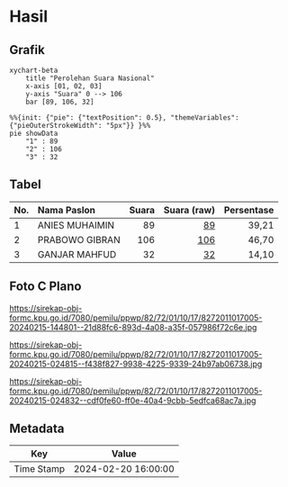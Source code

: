 # Hasil

## Grafik

```mermaid
xychart-beta
    title "Perolehan Suara Nasional"
    x-axis [01, 02, 03]
    y-axis "Suara" 0 --> 106
    bar [89, 106, 32]
```

```mermaid
%%{init: {"pie": {"textPosition": 0.5}, "themeVariables": {"pieOuterStrokeWidth": "5px"}} }%%
pie showData
    "1" : 89
    "2" : 106
    "3" : 32
```

## Tabel

| No. | Nama Paslon    | Suara | Suara (raw) | Persentase |
|:--- |:-------------- | -----:| -----------:| ----------:|
| 1   | ANIES MUHAIMIN | 89    | [89][p-1]   | 39,21      |
| 2   | PRABOWO GIBRAN | 106   | [106][p-2]  | 46,70      |
| 3   | GANJAR MAHFUD  | 32    | [32][p-3]   | 14,10      |


[p-1]: https://github.com/gigit-pemilu/pemilu-2024/blob/main/pilpres/hitung-suara/sub/82-maluku-utara/sub/72-kota-tidore-kepulauan/sub/01-tidore/sub/1017-tuguwaji/sub/005-tps/sub/paslon-1.txt
[p-2]: https://github.com/gigit-pemilu/pemilu-2024/blob/main/pilpres/hitung-suara/sub/82-maluku-utara/sub/72-kota-tidore-kepulauan/sub/01-tidore/sub/1017-tuguwaji/sub/005-tps/sub/paslon-2.txt
[p-3]: https://github.com/gigit-pemilu/pemilu-2024/blob/main/pilpres/hitung-suara/sub/82-maluku-utara/sub/72-kota-tidore-kepulauan/sub/01-tidore/sub/1017-tuguwaji/sub/005-tps/sub/paslon-3.txt

## Foto C Plano

https://sirekap-obj-formc.kpu.go.id/7080/pemilu/ppwp/82/72/01/10/17/8272011017005-20240215-144801--21d88fc6-893d-4a08-a35f-057986f72c6e.jpg

https://sirekap-obj-formc.kpu.go.id/7080/pemilu/ppwp/82/72/01/10/17/8272011017005-20240215-024815--f438f827-9938-4225-9339-24b97ab06738.jpg

https://sirekap-obj-formc.kpu.go.id/7080/pemilu/ppwp/82/72/01/10/17/8272011017005-20240215-024832--cdf0fe60-ff0e-40a4-9cbb-5edfca68ac7a.jpg


## Metadata

| Key        | Value               |
| ---------- | ------------------- |
| Time Stamp | 2024-02-20 16:00:00 |




